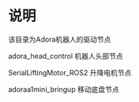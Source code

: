 # 说明

该目录为Adora机器人的驱动节点

adora_head_control  机器人头部节点

SerialLiftingMotor_ROS2  升降电机节点

adoraa1mini_bringup  移动底盘节点